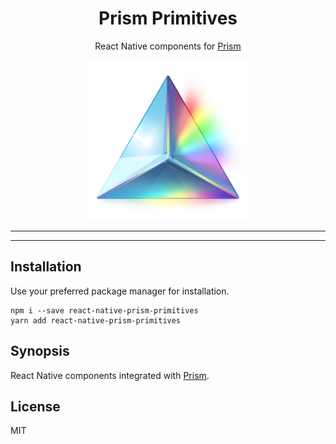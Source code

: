 <h1 align="center">Prism Primitives</h1>
<p align="center">React Native components for <a href="https://github.com/fika-community/prism"title="Prism">Prism</a></p>
<p align="center">
  <img width="256" height="256" src="https://raw.githubusercontent.com/fika-community/prism/master/prism.png" />
</p>

***
<!-- @toc -->
***

## Installation

Use your preferred package manager for installation.

```
npm i --save react-native-prism-primitives
yarn add react-native-prism-primitives
```

## Synopsis

React Native components integrated with [Prism][].

## License

MIT

[Prism]: https://github.com/fika-community/prism
